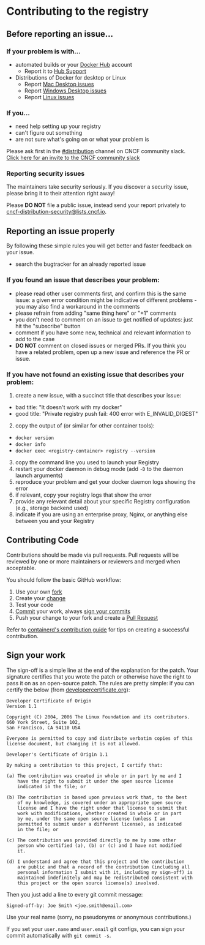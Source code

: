 # Contributing to the registry

## Before reporting an issue...

### If your problem is with...

 - automated builds or your [Docker Hub](https://hub.docker.com/) account
   - Report it to [Hub Support](https://hub.docker.com/support/)
 - Distributions of Docker for desktop or Linux
    - Report [Mac Desktop issues](https://github.com/docker/for-mac)
    - Report [Windows Desktop issues](https://github.com/docker/for-win)
    - Report [Linux issues](https://github.com/docker/for-linux)

### If you...

 - need help setting up your registry
 - can't figure out something
 - are not sure what's going on or what your problem is

Please ask first in the [#distribution](https://cloud-native.slack.com/archives/C01GVR8SY4R) channel on CNCF community slack.
[Click here for an invite to the CNCF community slack](https://slack.cncf.io/)

### Reporting security issues

The maintainers take security seriously. If you discover a security
issue, please bring it to their attention right away!

Please **DO NOT** file a public issue, instead send your report privately to
[cncf-distribution-security@lists.cncf.io](mailto:cncf-distribution-security@lists.cncf.io).

## Reporting an issue properly

By following these simple rules you will get better and faster feedback on your issue.

 - search the bugtracker for an already reported issue

### If you found an issue that describes your problem:

 - please read other user comments first, and confirm this is the same issue: a given error condition might be indicative of different problems - you may also find a workaround in the comments
 - please refrain from adding "same thing here" or "+1" comments
 - you don't need to comment on an issue to get notified of updates: just hit the "subscribe" button
 - comment if you have some new, technical and relevant information to add to the case
 - __DO NOT__ comment on closed issues or merged PRs. If you think you have a related problem, open up a new issue and reference the PR or issue.

### If you have not found an existing issue that describes your problem:

 1. create a new issue, with a succinct title that describes your issue:
   - bad title: "It doesn't work with my docker"
   - good title: "Private registry push fail: 400 error with E_INVALID_DIGEST"
 2. copy the output of (or similar for other container tools):
   - `docker version`
   - `docker info`
   - `docker exec <registry-container> registry --version`
 3. copy the command line you used to launch your Registry
 4. restart your docker daemon in debug mode (add `-D` to the daemon launch arguments)
 5. reproduce your problem and get your docker daemon logs showing the error
 6. if relevant, copy your registry logs that show the error
 7. provide any relevant detail about your specific Registry configuration (e.g., storage backend used)
 8. indicate if you are using an enterprise proxy, Nginx, or anything else between you and your Registry

## Contributing Code

Contributions should be made via pull requests. Pull requests will be reviewed
by one or more maintainers or reviewers and merged when acceptable.

You should follow the basic GitHub workflow:

 1. Use your own [fork](https://help.github.com/en/articles/about-forks)
 2. Create your [change](https://github.com/containerd/project/blob/master/CONTRIBUTING.md#successful-changes)
 3. Test your code
 4. [Commit](https://github.com/containerd/project/blob/master/CONTRIBUTING.md#commit-messages) your work, always [sign your commits](https://github.com/containerd/project/blob/master/CONTRIBUTING.md#commit-messages)
 5. Push your change to your fork and create a [Pull Request](https://help.github.com/en/github/collaborating-with-issues-and-pull-requests/creating-a-pull-request-from-a-fork)

Refer to [containerd's contribution guide](https://github.com/containerd/project/blob/master/CONTRIBUTING.md#successful-changes)
for tips on creating a successful contribution.

## Sign your work

The sign-off is a simple line at the end of the explanation for the patch. Your
signature certifies that you wrote the patch or otherwise have the right to pass
it on as an open-source patch. The rules are pretty simple: if you can certify
the below (from [developercertificate.org](http://developercertificate.org/)):

```
Developer Certificate of Origin
Version 1.1

Copyright (C) 2004, 2006 The Linux Foundation and its contributors.
660 York Street, Suite 102,
San Francisco, CA 94110 USA

Everyone is permitted to copy and distribute verbatim copies of this
license document, but changing it is not allowed.

Developer's Certificate of Origin 1.1

By making a contribution to this project, I certify that:

(a) The contribution was created in whole or in part by me and I
    have the right to submit it under the open source license
    indicated in the file; or

(b) The contribution is based upon previous work that, to the best
    of my knowledge, is covered under an appropriate open source
    license and I have the right under that license to submit that
    work with modifications, whether created in whole or in part
    by me, under the same open source license (unless I am
    permitted to submit under a different license), as indicated
    in the file; or

(c) The contribution was provided directly to me by some other
    person who certified (a), (b) or (c) and I have not modified
    it.

(d) I understand and agree that this project and the contribution
    are public and that a record of the contribution (including all
    personal information I submit with it, including my sign-off) is
    maintained indefinitely and may be redistributed consistent with
    this project or the open source license(s) involved.
```

Then you just add a line to every git commit message:

    Signed-off-by: Joe Smith <joe.smith@email.com>

Use your real name (sorry, no pseudonyms or anonymous contributions.)

If you set your `user.name` and `user.email` git configs, you can sign your
commit automatically with `git commit -s`.
